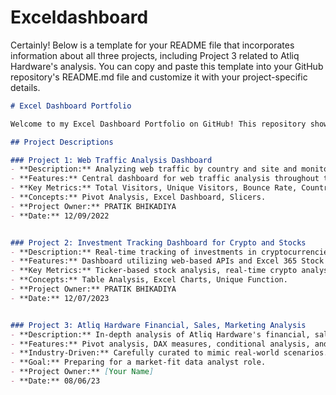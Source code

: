 # Exceldashboard
Certainly! Below is a template for your README file that incorporates information about all three projects, including Project 3 related to Atliq Hardware's analysis. You can copy and paste this template into your GitHub repository's README.md file and customize it with your project-specific details.

```markdown
# Excel Dashboard Portfolio

Welcome to my Excel Dashboard Portfolio on GitHub! This repository showcases a collection of Excel dashboards and data analysis projects that I've created. These projects demonstrate my skills in data visualization, analysis, and Excel proficiency.

## Project Descriptions

### Project 1: Web Traffic Analysis Dashboard
- **Description:** Analyzing web traffic by country and site and monitoring bounce rates.
- **Features:** Central dashboard for web traffic analysis throughout the year.
- **Key Metrics:** Total Visitors, Unique Visitors, Bounce Rate, Country-wise, and Site-wise Visitors Breakdown.
- **Concepts:** Pivot Analysis, Excel Dashboard, Slicers.
- **Project Owner:** PRATIK BHIKADIYA
- **Date:** 12/09/2022


### Project 2: Investment Tracking Dashboard for Crypto and Stocks
- **Description:** Real-time tracking of investments in cryptocurrencies and stocks.
- **Features:** Dashboard utilizing web-based APIs and Excel 365 Stock data type.
- **Key Metrics:** Ticker-based stock analysis, real-time crypto analysis, future investment categories.
- **Concepts:** Table Analysis, Excel Charts, Unique Function.
- **Project Owner:** PRATIK BHIKADIYA
- **Date:** 12/07/2023


### Project 3: Atliq Hardware Financial, Sales, Marketing Analysis
- **Description:** In-depth analysis of Atliq Hardware's financial, sales, and marketing data.
- **Features:** Pivot analysis, DAX measures, conditional analysis, and more.
- **Industry-Driven:** Carefully curated to mimic real-world scenarios.
- **Goal:** Preparing for a market-fit data analyst role.
- **Project Owner:** [Your Name]
- **Date:** 08/06/23




